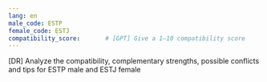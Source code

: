 ```yaml
---
lang: en
male_code: ESTP
female_code: ESTJ
compatibility_score:       # [GPT] Give a 1–10 compatibility score
---
```


[DR] Analyze the compatibility, complementary strengths, possible conflicts and tips for ESTP male and ESTJ female

